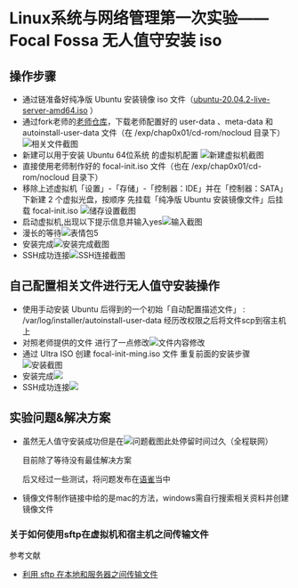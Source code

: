 # Linux系统与网络管理第一次实验——Focal Fossa 无人值守安装 iso
## 操作步骤
- 通过链准备好纯净版 Ubuntu 安装镜像 iso 文件（[ubuntu-20.04.2-live-server-amd64.iso](https://releases.ubuntu.com/20.04.2/ubuntu-20.04.2-live-server-amd64.iso) ）
- 通过fork老师的[老师仓库](https://github.com/c4pr1c3/LinuxSysAdmin)，下载老师配置好的 user-data 、meta-data 和 autoinstall-user-data 文件（在 /exp/chap0x01/cd-rom/nocloud 目录下）![相关文件截图](img/0x01.png)
- 新建可以用于安装 Ubuntu 64位系统 的虚拟机配置 ![新建虚拟机截图](img/0x02.png)
- 直接使用老师制作好的 focal-init.iso 文件（也在 /exp/chap0x01/cd-rom/nocloud 目录下）
- 移除上述虚拟机「设置」-「存储」-「控制器：IDE」并在「控制器：SATA」下新建 2 个虚拟光盘，按顺序 先挂载「纯净版 Ubuntu 安装镜像文件」后挂载 focal-init.iso ![储存设置截图](img/0x03.jpg)
- 启动虚拟机,出现以下提示信息并输入yes![输入截图](img/0x04.jpg)
- 漫长的等待![表情包5](img/0x05.jpg)
- 安装完成![安装完成截图](img/0x06.png)
- SSH成功连接![SSH连接截图](img/0x07.png)

## 自己配置相关文件进行无人值守安装操作
- 使用手动安装 Ubuntu 后得到的一个初始「自动配置描述文件」 : /var/log/installer/autoinstall-user-data  经历改权限之后将文件scp到宿主机上
- 对照老师提供的文件 进行了一点修改![文件内容修改](img/0x11.png)
- 通过 Ultra ISO 创建 focal-init-ming.iso 文件 重复前面的安装步骤![安装截图](img/0x12.png)
- 安装完成![](img/0x13.png)
- SSH成功连接![](img/0x14.png)
## 实验问题&解决方案

- 虽然无人值守安装成功但是在![问题截图](img/0x08.png)此处停留时间过久（全程联网）  
  
  目前除了等待没有最佳解决方案

  后又经过一些测试，将问题发布在[语雀](https://www.yuque.com/c4pr1c3/linux/ttkz7y#comment-9913128)当中
- 镜像文件制作链接中给的是mac的方法，windows需自行搜索相关资料并创建镜像文件

### 关于如何使用sftp在虚拟机和宿主机之间传输文件

参考文献

- [利用 sftp 在本地和服务器之间传输文件](https://blog.csdn.net/gzxdale/article/details/81140889)